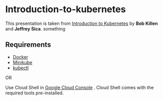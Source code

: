 # Introduction-to-kubernetes
This presentation is taken from [Introduction to Kubernetes](https://docs.google.com/presentation/d/1zrfVlE5r61ZNQrmXKx5gJmBcXnoa_WerHEnTxu5SMco) by **Bob Killen** and **Jeffrey Sica**.
something

## Requirements
 
- [Docker](https://docs.docker.com/engine/install/)
- [Minikube](https://minikube.sigs.k8s.io/docs/start/)
-  [kubectl](https://kubernetes.io/docs/tasks/tools/)

OR 

Use Cloud Shell in [Google Cloud Console](console.cloud.google.com) . Cloud Shell comes with the required tools pre-installed.
